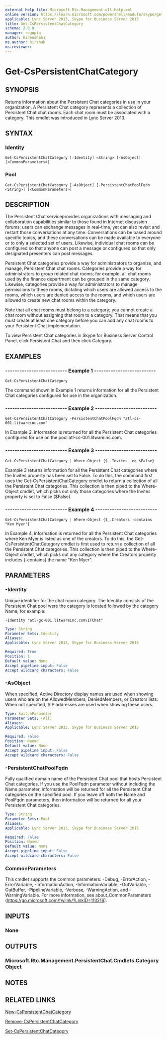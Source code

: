 ```yaml
---
external help file: Microsoft.Rtc.Management.dll-help.xml
online version: https://learn.microsoft.com/powershell/module/skype/get-cspersistentchatcategory
applicable: Lync Server 2013, Skype for Business Server 2015
title: Get-CsPersistentChatCategory
schema: 2.0.0
manager: rogupta
author: hirenshah1
ms.author: hirshah
ms.reviewer:
---
```


# Get-CsPersistentChatCategory

## SYNOPSIS
Returns information about the Persistent Chat categories in use in your organization.
A Persistent Chat category represents a collection of Persistent Chat chat rooms.
Each chat room must be associated with a category.
This cmdlet was introduced in Lync Server 2013.


## SYNTAX

### Identity
```
Get-CsPersistentChatCategory [-Identity] <String> [-AsObject] [<CommonParameters>]
```

### Pool
```
Get-CsPersistentChatCategory [-AsObject] [-PersistentChatPoolFqdn <String>] [<CommonParameters>]
```

## DESCRIPTION
The Persistent Chat serviceprovides organizations with messaging and collaboration capabilities similar to those found in Internet discussion forums: users can exchange messages in real-time, yet can also revisit and restart those conversations at any time.
Conversations can be based around specific topics, and these conversations can be made available to everyone or to only a selected set of users.
Likewise, individual chat rooms can be configured so that anyone can post a message or configured so that only designated presenters can post messages.

Persistent Chat categories provide a way for administrators to organize, and manage, Persistent Chat chat rooms.
Categories provide a way for administrators to group related chat rooms; for example, all chat rooms used by the finance department can be grouped in the same category.
Likewise, categories provide a way for administrators to manage permissions to these rooms, dictating which users are allowed access to the rooms, which users are denied access to the rooms, and which users are allowed to create new chat rooms within the category.

Note that all chat rooms must belong to a category; you cannot create a chat room without assigning that room to a category.
That means that you must create at least one category before you can add any chat rooms to your Persistent Chat implementation.

To view Persistent Chat categories in Skype for Business Server Control Panel, click Persistent Chat and then click Category.



## EXAMPLES

### -------------------------- Example 1 --------------------------
```
Get-CsPersistentChatCategory
```

The command shown in Example 1 returns information for all the Persistent Chat categories configured for use in the organization.

### -------------------------- Example 2 --------------------------
```
Get-CsPersistentChatCategory -PersistentChatPoolFqdn "atl-cs-001.litwareinc.com"
```

In Example 2, information is returned for all the Persistent Chat categories configured for use on the pool atl-cs-001.litwareinc.com.

### -------------------------- Example 3 --------------------------
```
Get-CsPersistentChatCategory | Where-Object {$_.Invites -eq $False}
```

Example 3 returns information for all the Persistent Chat categories where the Invites property has been set to False.
To do this, the command first uses the Get-CsPersistentChatCategory cmdlet to return a collection of all the Persistent Chat categories.
This collection is then piped to the Where-Object cmdlet, which picks out only those categories where the Invites property is set to False ($False).

### -------------------------- Example 4 --------------------------
```
Get-CsPersistentChatCategory | Where-Object {$_.Creators -contains "Ken Myer"}
```

In Example 4, information is returned for all the Persistent Chat categories where Ken Myer is listed as one of the creators.
To do this, the Get-CsPersistentChatCategory cmdlet is first used to return a collection of all the Persistent Chat categories.
This collection is then piped to the Where-Object cmdlet, which picks out any category where the Creators property includes (-contains) the name "Ken Myer".


## PARAMETERS

### -Identity
Unique identifier for the chat room category.
The Identity consists of the Persistent Chat pool were the category is located followed by the category Name; for example:

`-Identity "atl-gc-001.litwareinc.com\ITChat"`

```yaml
Type: String
Parameter Sets: Identity
Aliases: 
Applicable: Lync Server 2013, Skype for Business Server 2015

Required: True
Position: 1
Default value: None
Accept pipeline input: False
Accept wildcard characters: False
```

### -AsObject
When specified, Active Directory display names are used when showing users who are on the AllowedMembers, DeniedMembers, or Creators lists.
When not specified, SIP addresses are used when showing these users.

```yaml
Type: SwitchParameter
Parameter Sets: (All)
Aliases: 
Applicable: Lync Server 2013, Skype for Business Server 2015

Required: False
Position: Named
Default value: None
Accept pipeline input: False
Accept wildcard characters: False
```

### -PersistentChatPoolFqdn
Fully qualified domain name of the Persistent Chat pool that hosts Persistent Chat categories.
If you use the PoolFqdn parameter without including the Name parameter, information will be returned for all the Persistent Chat categories on the specified pool.
If you leave off both the Name and PoolFqdn parameters, then information will be returned for all your Persistent Chat categories.

```yaml
Type: String
Parameter Sets: Pool
Aliases: 
Applicable: Lync Server 2013, Skype for Business Server 2015

Required: False
Position: Named
Default value: None
Accept pipeline input: False
Accept wildcard characters: False
```

### CommonParameters
This cmdlet supports the common parameters: -Debug, -ErrorAction, -ErrorVariable, -InformationAction, -InformationVariable, -OutVariable, -OutBuffer, -PipelineVariable, -Verbose, -WarningAction, and -WarningVariable. For more information, see about_CommonParameters (https://go.microsoft.com/fwlink/?LinkID=113216).

## INPUTS

### None


## OUTPUTS

### Microsoft.Rtc.Management.PersistentChat.Cmdlets.CategoryObject


## NOTES


## RELATED LINKS

[New-CsPersistentChatCategory](New-CsPersistentChatCategory.md)

[Remove-CsPersistentChatCategory](Remove-CsPersistentChatCategory.md)

[Set-CsPersistentChatCategory](Set-CsPersistentChatCategory.md)
